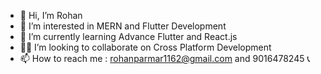 - 👋 Hi, I’m Rohan
- 👀 I’m interested in MERN and Flutter Development
- 🌱 I’m currently learning Advance Flutter and React.js
- 🐱‍👤 I’m looking to collaborate on Cross Platform Development 
- 📫 How to reach me : rohanparmar1162@gmail.com and 9016478245 📞

<!---
RohanParmar1134/RohanParmar1134 is a ✨ special ✨ repository because its `README.md` (this file) appears on your GitHub profile.
You can click the Preview link to take a look at your changes.
--->
